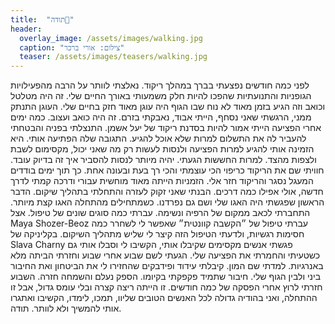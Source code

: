 ```yaml
---
title:  "תודה🙏"
header:
  overlay_image: /assets/images/walking.jpg
  caption: "צילום: אורי ברכר"
  teaser: /assets/images/teasers/walking.jpg
---
```

<!--more-->
לפני כמה חודשים נפצעתי בברך במהלך ריקוד. נאלצתי לוותר על הרבה מהפעילויות הגופניות והתנועתיות שהפכו להיות חלק משמעותי באורך החיים שלי. זה היה מטלטל וכואב וזה הגיע בזמן מאוד לא נוח שבו הגוף היה עוגן מאוד חזק בחיים שלי. העוגן התנתק ממני, הרגשתי שאני נסחף, הייתי אבוד, נאבקתי בזרם. זה היה כואב ועצוב.
כמה ימים אחרי הפציעה הייתי אמור להיות בסדנת ריקוד של יעל אשמן. התנצלתי בפניה והבטחתי להעביר לה את התשלום למרות שלא אוכל להגיע. התגובה שלה הפתיעה אותי. היא הזמינה אותי להגיע למרות הפציעה ולנסות לעשות רק מה שאני יכול, מקסימום לשבת ולצפות מהצד.
למרות החששות הגעתי. יהיה מיותר לנסות להסביר איך זה בדיוק עובד. חוויתי שם את הריקוד כריפוי הכי עוצמתי והכי רך בעת ובעונה אחת. כך תוך ימים בודדים המעגל נסגר והריקוד חזר אלי. הזמניות הייתה מאוד מוחשית עבורי ודרכה קמתי לדרך חדשה, אולי אפילו כמה דרכים.
הבנתי שאני זקוק לעזרה והתחלתי בתהליך שיקום. הדבר הראשון שפגשתי היה האגו שלי ושם גם נפרדנו. כשמתחילים מהתחלה האגו קצת מיותר. התחברתי לכאב ממקום של הרפיה ונשימה. עברתי כמה סוגים שונים של טיפול. אצל Maya Shozer-Beoz עברתי טיפול של ״הקשבה קוונטית״ שאפשר לי לשחרר כמה חסימות רגשיות, ולדעתי הטיפול הזה קיצר לי שליש מתהליך השיקום.
בקליניקה של Slava Charny פגשתי אנשים מקסימים שקיבלו אותי, הקשיבו לי וסבלו אותי גם כשטעיתי והחמרתי את הפציעה שלי. הגעתי לשם שבוע אחרי שבוע וחזרתי הביתה מלא באנרגיות. למדתי שם המון. קיבלתי עידוד ופידבקים שהחזירו לי את הביטחון ואת החיבור ביני ולבין הגוף שלי. חיבור שתמיד פקפקתי בקיומו. הספק נעלם והשמחה חזרה.
השבוע חזרתי לרוץ אחרי הפסקה של כמה חודשים. זו הייתה ריצה קצרה ובלי עומס גדול, אבל זו ההתחלה, ואני בהודיה גדולה לכל האנשים הטובים שליוו, תמכו, לימדו, הקשיבו ואתגרו אותי להמשיך ולא לוותר.
תודה.
